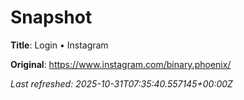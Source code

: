 # Snapshot

**Title**: Login • Instagram

**Original**: <https://www.instagram.com/binary.phoenix/>

_Last refreshed: 2025-10-31T07:35:40.557145+00:00Z_

